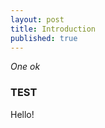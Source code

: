 ```yaml
---
layout: post
title: Introduction
published: true
---
```


*One ok*

### TEST


Hello!

[](assets/2016-01-03-introduction-51de56b4.JPG)
[](assets/2016-01-03-introduction-a1ff2b31.JPG)
[](assets/2016-01-03-introduction-88f877ae.JPG)
